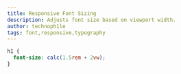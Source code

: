 ```yaml
---
title: Responsive Font Sizing
description: Adjusts font size based on viewport width.
author: technoph1le
tags: font,responsive,typography
---
```


```css
h1 {
  font-size: calc(1.5rem + 2vw);
}
```
